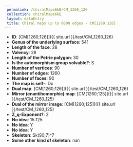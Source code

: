 ```yaml
--- 
 permalink: /chiralMaps6kE/CM_1260_126 
 collection: chiralMaps6kE
 layout: dataEntry
 title: Chiral maps up to 6000 edges - CM[1260;126]
---
```


- **ID**: [CM[1260;126]]({{ site.url }}/test/CM_1260_126)
- **Genus of the underlying surface**: 541
- **Length of the face**: 28
- **Valency**: 28
- **Length of the Petrie polygon**: 30
- **Is the automorphism group solvable?**: S
- **Number of vertices**: 90
- **Number of edges**: 1260
- **Number of faces**: 90
- **The map is self-**: Du
- **Dual map**: [CM[1260;126]]({{ site.url }}/test/CM_1260_126)
- **Mirror (enantihomorphic) map**: [CM[1260;125]]({{ site.url }}/test/CM_1260_125)
- **Dual of the mirror image**: [CM[1260;125]]({{ site.url }}/test/CM_1260_125)
- **Z_q-Exponent?**: 2
- **No idea**:  15:125
- **No idea**: Y
- **No idea**: Y
- **Skeleton**: Sk(90;7)^7
- **Some other kind of skeleton**: nan
